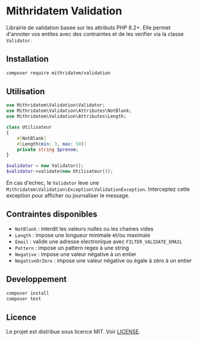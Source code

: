 # Mithridatem Validation

Librairie de validation basee sur les attributs PHP 8.2+. Elle permet d'annoter vos entites avec des contraintes et de les verifier via la classe `Validator`.

## Installation

```bash
composer require mithridatem/validation
```

## Utilisation

```php
use Mithridatem\Validation\Validator;
use Mithridatem\Validation\Attributes\NotBlank;
use Mithridatem\Validation\Attributes\Length;

class Utilisateur
{
    #[NotBlank]
    #[Length(min: 3, max: 50)]
    private string $prenom;
}

$validator = new Validator();
$validator->validate(new Utilisateur());
```

En cas d'echec, le `Validator` leve une `Mithridatem\Validation\Exception\ValidationException`. Interceptez cette exception pour afficher ou journaliser le message.

## Contraintes disponibles

- `NotBlank` : interdit les valeurs nulles ou les chaines vides
- `Length` : impose une longueur minimale et/ou maximale
- `Email` : valide une adresse electronique avec `FILTER_VALIDATE_EMAIL`
- `Pattern` : impose un pattern regex à une string
- `Negative` : impose une valeur négative à un entier  
- `NegativeOrZero` : impose une valeur négative ou égale à zéro à un entier  

## Developpement

```bash
composer install
composer test
```

## Licence

Le projet est distribue sous licence MIT. Voir [LICENSE](LICENSE).
